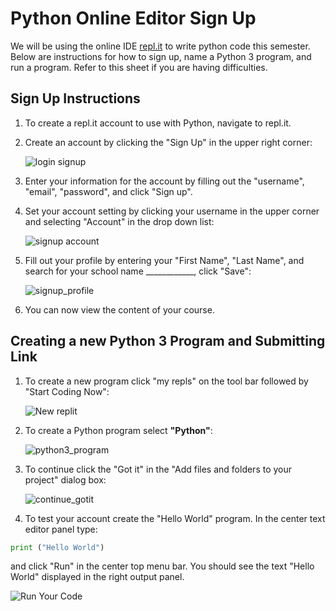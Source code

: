 # Python Online Editor Sign Up

We will be using the online IDE [repl.it](https://repl.it) to write python code this semester.  Below are instructions for how to sign up, name a Python 3 program, and run a program.  Refer to this sheet if you are having difficulties.

## Sign Up Instructions

1. To create a repl.it account to use with Python, navigate to repl.it.
2. Create an account by clicking the "Sign Up" in the upper right corner:
  
    ![login signup](replit_student_signup.PNG)
3. Enter your information for the account by filling out the "username", "email", "password", and click "Sign up".

4. Set your account setting by clicking your username in the upper corner and selecting "Account" in the drop down list:
  
    ![signup account](replit_student_account.PNG)

5. Fill out your profile by entering your "First Name", "Last Name", and search for your school name ____________, click "Save":
  
    ![signup_profile](replit_student_profile.PNG)

6. You can now view the content of your course.

## Creating a new Python 3 Program and Submitting Link

1. To create a new program click "my repls" on the tool bar followed by "Start Coding Now":

    ![New replit](replit_student_myrepls.PNG)

2. To create a Python program select **"Python"**:
  
    ![python3_program](replit_student_python3.PNG)

3. To continue click the "Got it" in the "Add files and folders to your project" dialog box:

    ![continue_gotit](replit_student_add.PNG)

4. To test your account create the "Hello World" program.  In the center text editor panel type:

```Python
print ("Hello World")
```

and click "Run" in the center top menu bar.  You should see the text "Hello World" displayed in the right output panel.

   ![Run Your Code](replit_student_run.PNG)
